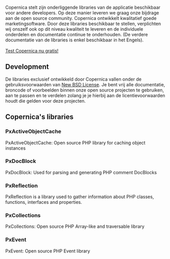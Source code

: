 Copernica stelt zijn onderliggende libraries van de applicatie
beschikbaar voor andere developers. Op deze manier leveren we graag onze
bijdrage aan de open source community. Copernica ontwikkelt kwalitatief
goede marketingsoftware. Door deze libraries beschikbaar te stellen,
verplichten wij onszelf ook op dit niveau kwaliteit te leveren en de
individuele onderdelen en documentatie continue te onderhouden. (De
verdere documentatie van de libraries is enkel beschikbaar in het
Engels). \
\
[Test Copernica nu
gratis!](http://www.copernica.com/nl/copernica-30-dagen-proberen "Test Copernica nu gratis!")

Development
-----------

De libraries exclusief ontwikkeld door Copernica vallen onder de
gebruiksvoorwaarden van [New BSD
License](http://en.wikipedia.org/wiki/BSD_licenses "BSD licenses Wikipedia artikel").
Je bent vrij alle documentatie, broncode of voorbeelden binnen onze open
source projecten te gebruiken, aan te passen en te verdelen zolang je je
hierbij aan de licentievoorwaarden houdt die gelden voor deze projecten.

Copernica's libraries
---------------------

### PxActiveObjectCache

PxActiveObjectCache: Open source PHP library for caching object
instances

### PxDocBlock

PxDocBlock: Used for parsing and generating PHP comment DocBlocks

### PxReflection

PxReflection is a library used to gather information about PHP classes,
functions, interfaces and properties.

### PxCollections

PxCollections: Open source PHP Array-like and traversable library

### PxEvent

PxEvent: Open source PHP Event library
